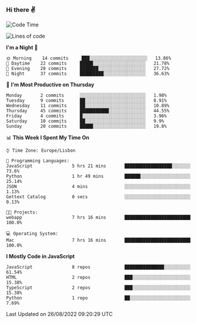 ### Hi there :v:

<!--
**eusebioaddsilva/eusebioaddsilva** is a ✨ _special_ ✨ repository because its `README.md` (this file) appears on your GitHub profile.

<!--START_SECTION:waka-->
![Code Time](http://img.shields.io/badge/Code%20Time-26%20hrs%203%20mins-blue)

![Lines of code](https://img.shields.io/badge/From%20Hello%20World%20I%27ve%20Written-644%20Thousand%20lines%20of%20code-blue)

**I'm a Night 🦉** 

```text
🌞 Morning    14 commits     ███░░░░░░░░░░░░░░░░░░░░░░   13.86% 
🌆 Daytime    22 commits     █████░░░░░░░░░░░░░░░░░░░░   21.78% 
🌃 Evening    28 commits     ███████░░░░░░░░░░░░░░░░░░   27.72% 
🌙 Night      37 commits     █████████░░░░░░░░░░░░░░░░   36.63%

```
📅 **I'm Most Productive on Thursday** 

```text
Monday       2 commits      ░░░░░░░░░░░░░░░░░░░░░░░░░   1.98% 
Tuesday      9 commits      ██░░░░░░░░░░░░░░░░░░░░░░░   8.91% 
Wednesday    11 commits     ██░░░░░░░░░░░░░░░░░░░░░░░   10.89% 
Thursday     45 commits     ███████████░░░░░░░░░░░░░░   44.55% 
Friday       4 commits      █░░░░░░░░░░░░░░░░░░░░░░░░   3.96% 
Saturday     10 commits     ██░░░░░░░░░░░░░░░░░░░░░░░   9.9% 
Sunday       20 commits     █████░░░░░░░░░░░░░░░░░░░░   19.8%

```


📊 **This Week I Spent My Time On** 

```text
⌚︎ Time Zone: Europe/Lisbon

💬 Programming Languages: 
JavaScript               5 hrs 21 mins       ██████████████████░░░░░░░   73.6% 
Python                   1 hr 49 mins        ██████░░░░░░░░░░░░░░░░░░░   25.14% 
JSON                     4 mins              ░░░░░░░░░░░░░░░░░░░░░░░░░   1.13% 
Gettext Catalog          0 secs              ░░░░░░░░░░░░░░░░░░░░░░░░░   0.13%

🐱‍💻 Projects: 
webapp                   7 hrs 16 mins       █████████████████████████   100.0%

💻 Operating System: 
Mac                      7 hrs 16 mins       █████████████████████████   100.0%

```

**I Mostly Code in JavaScript** 

```text
JavaScript               8 repos             ███████████████░░░░░░░░░░   61.54% 
HTML                     2 repos             ███░░░░░░░░░░░░░░░░░░░░░░   15.38% 
TypeScript               2 repos             ███░░░░░░░░░░░░░░░░░░░░░░   15.38% 
Python                   1 repo              ██░░░░░░░░░░░░░░░░░░░░░░░   7.69%

```



 Last Updated on 26/08/2022 09:20:29 UTC
<!--END_SECTION:waka-->
